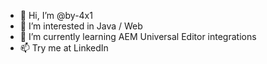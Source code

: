 - 👋 Hi, I’m @by-4x1
- 👀 I’m interested in Java / Web
- 🌱 I’m currently learning AEM Universal Editor integrations
- 📫 Try me at LinkedIn

<!---
by-4x1/by-4x1 is a ✨ special ✨ repository because its `README.md` (this file) appears on your GitHub profile.
You can click the Preview link to take a look at your changes.
--->
